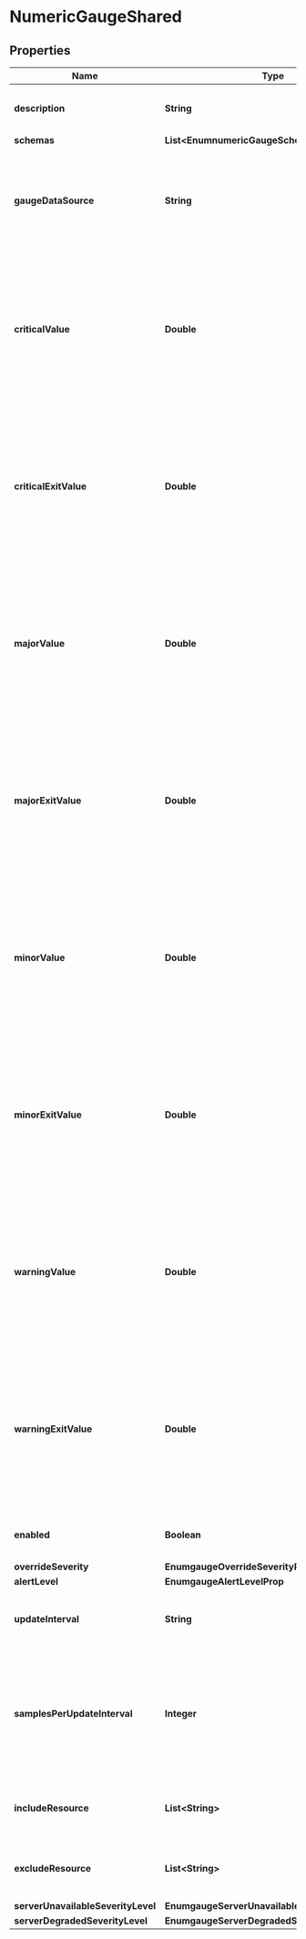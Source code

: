 

# NumericGaugeShared


## Properties

| Name | Type | Description | Notes |
|------------ | ------------- | ------------- | -------------|
|**description** | **String** | A description for this Gauge |  [optional] |
|**schemas** | **List&lt;EnumnumericGaugeSchemaUrn&gt;** |  |  |
|**gaugeDataSource** | **String** | Specifies the source of data to use in determining this gauge&#39;s current severity. |  |
|**criticalValue** | **Double** | A value that is used to determine whether the current monitored value indicates this gauge&#39;s severity should be &#39;critical&#39;. |  [optional] |
|**criticalExitValue** | **Double** | A value that is used to determine whether the current monitored value indicates this gauge&#39;s severity should no longer be &#39;critical&#39;. |  [optional] |
|**majorValue** | **Double** | A value that is used to determine whether the current monitored value indicates this gauge&#39;s severity should be &#39;major&#39;. |  [optional] |
|**majorExitValue** | **Double** | A value that is used to determine whether the current monitored value indicates this gauge&#39;s severity should no longer be &#39;major&#39;. |  [optional] |
|**minorValue** | **Double** | A value that is used to determine whether the current monitored value indicates this gauge&#39;s severity should be &#39;minor&#39;. |  [optional] |
|**minorExitValue** | **Double** | A value that is used to determine whether the current monitored value indicates this gauge&#39;s severity should no longer be &#39;minor&#39;. |  [optional] |
|**warningValue** | **Double** | A value that is used to determine whether the current monitored value indicates this gauge&#39;s severity should be &#39;warning&#39;. |  [optional] |
|**warningExitValue** | **Double** | A value that is used to determine whether the current monitored value indicates this gauge&#39;s severity should no longer be &#39;warning&#39;. |  [optional] |
|**enabled** | **Boolean** | Indicates whether this Gauge is enabled. |  [optional] |
|**overrideSeverity** | **EnumgaugeOverrideSeverityProp** |  |  [optional] |
|**alertLevel** | **EnumgaugeAlertLevelProp** |  |  [optional] |
|**updateInterval** | **String** | The frequency with which this Gauge is updated. |  [optional] |
|**samplesPerUpdateInterval** | **Integer** | Indicates the number of times the monitor data source value will be collected during the update interval. |  [optional] |
|**includeResource** | **List&lt;String&gt;** | Specifies set of resources to be monitored. |  [optional] |
|**excludeResource** | **List&lt;String&gt;** | Specifies resources to exclude from being monitored. |  [optional] |
|**serverUnavailableSeverityLevel** | **EnumgaugeServerUnavailableSeverityLevelProp** |  |  [optional] |
|**serverDegradedSeverityLevel** | **EnumgaugeServerDegradedSeverityLevelProp** |  |  [optional] |



